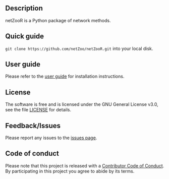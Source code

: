 ## Description
netZooR is a Python package of network methods.

## Quick guide
`git clone https://github.com/netZoo/netZooR.git` into your local disk.

## User guide
Please refer to the [user guide](UserGuide.md) for installation instructions.

## License
The software is free and is licensed under the GNU General License v3.0, see the file [LICENSE](LICENSE) for details.

## Feedback/Issues
Please report any issues to the [issues page](https://github.com/netZoo/netZooR/issues).

## Code of conduct
Please note that this project is released with a [Contributor Code of Conduct](CONDUCT.md). By participating in this project you agree to abide by its terms.
